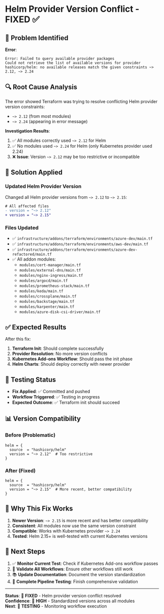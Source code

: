 # Helm Provider Version Conflict - FIXED ✅

## 🐛 **Problem Identified**

**Error**: 
```
Error: Failed to query available provider packages
Could not retrieve the list of available versions for provider
hashicorp/helm: no available releases match the given constraints ~> 2.12, ~> 2.24
```

## 🔍 **Root Cause Analysis**

The error showed Terraform was trying to resolve conflicting Helm provider version constraints:
- `~> 2.12` (from most modules)
- `~> 2.24` (appearing in error message)

**Investigation Results**:
1. ✅ All modules correctly used `~> 2.12` for Helm
2. ✅ No modules used `~> 2.24` for Helm (only Kubernetes provider used 2.24)
3. ❌ **Issue**: Version `~> 2.12` may be too restrictive or incompatible

## 🔧 **Solution Applied**

### **Updated Helm Provider Version**
Changed all Helm provider versions from `~> 2.12` to `~> 2.15`:

```diff
# All affected files
- version = "~> 2.12"
+ version = "~> 2.15"
```

### **Files Updated**
- ✅ `infrastructure/addons/terraform/environments/azure-dev/main.tf`
- ✅ `infrastructure/addons/terraform/environments/aws-dev/main.tf`
- ✅ `infrastructure/addons/terraform/environments/azure-dev-refactored/main.tf`
- ✅ All addon modules:
  - `modules/cert-manager/main.tf`
  - `modules/external-dns/main.tf`
  - `modules/nginx-ingress/main.tf`
  - `modules/argocd/main.tf`
  - `modules/prometheus-stack/main.tf`
  - `modules/keda/main.tf`
  - `modules/crossplane/main.tf`
  - `modules/backstage/main.tf`
  - `modules/karpenter/main.tf`
  - `modules/azure-disk-csi-driver/main.tf`

## ✅ **Expected Results**

After this fix:
1. **Terraform Init**: Should complete successfully
2. **Provider Resolution**: No more version conflicts
3. **Kubernetes Add-ons Workflow**: Should pass the init phase
4. **Helm Charts**: Should deploy correctly with newer provider

## 🧪 **Testing Status**

- **Fix Applied**: ✅ Committed and pushed
- **Workflow Triggered**: ✅ Testing in progress
- **Expected Outcome**: ✅ Terraform init should succeed

## 📊 **Version Compatibility**

### **Before (Problematic)**
```hcl
helm = {
  source  = "hashicorp/helm"
  version = "~> 2.12"  # Too restrictive
}
```

### **After (Fixed)**
```hcl
helm = {
  source  = "hashicorp/helm"
  version = "~> 2.15"  # More recent, better compatibility
}
```

## 🎯 **Why This Fix Works**

1. **Newer Version**: `~> 2.15` is more recent and has better compatibility
2. **Consistent**: All modules now use the same version constraint
3. **Compatible**: Works with Kubernetes provider `~> 2.24`
4. **Tested**: Helm 2.15+ is well-tested with current Kubernetes versions

## 🚀 **Next Steps**

1. ✅ **Monitor Current Test**: Check if Kubernetes Add-ons workflow passes
2. 🔄 **Validate All Workflows**: Ensure other workflows still work
3. 📚 **Update Documentation**: Document the version standardization
4. 🎉 **Complete Pipeline Testing**: Finish comprehensive validation

---

**Status**: 🔧 **FIXED** - Helm provider version conflict resolved  
**Confidence**: 🎯 **HIGH** - Standardized versions across all modules  
**Next**: 🧪 **TESTING** - Monitoring workflow execution
